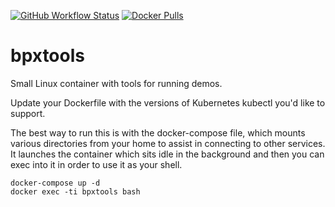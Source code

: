 [![GitHub Workflow Status](https://img.shields.io/github/actions/workflow/status/bplein/bpxtools/build-image.yml)](https://github.com/bplein/bpxtools/actions/workflows/build-image.yml)
[![Docker Pulls](https://img.shields.io/docker/pulls/bplein/bpxtools)](https://hub.docker.com/repository/docker/bplein/bpxtools/general)
# bpxtools
Small Linux container with tools for running demos.

Update your Dockerfile with the versions of Kubernetes kubectl you'd like to support.

The best way to run this is with the docker-compose file, which mounts various directories from your home to assist in connecting to other services. It launches the container which sits idle in the background and then you can exec into it in order to use it as your shell.

```
docker-compose up -d
docker exec -ti bpxtools bash
```

